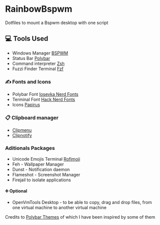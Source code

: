 # RainbowBspwm
Dotfiles to mount a Bspwm desktop with one script

## 💻 Tools Used
* Windows Manager [BSPWM](https://github.com/baskerville/bspwm) 
* Status Bar [Polybar](https://github.com/polybar/polybar)
* Command interpreter [Zsh]()
* Fuzzi Finder Terminal [Fzf](https://github.com/junegunn/fzf)

### ✍ Fonts and Icons
* Polybar Font [Iosevka Nerd Fonts](https://www.nerdfonts.com/)
* Terminal Font [Hack Nerd Fonts](https://www.nerdfonts.com/)
* Icons [Papirus](https://github.com/PapirusDevelopmentTeam/papirus-icon-theme)

### 📋 Clipboard manager 
* [Clipmenu](https://github.com/cdown/clipmenu)
* [Clipnotify](https://github.com/cdown/clipnotify)

### Aditionals Packages
* Unicode Emojis Terminal [Rofimoji](https://github.com/fdw/rofimoji)
* Feh - Wallpaper Manager
* Dunst - Notification daemon
* Flameshot - Screenshot Manager
* Firejail  to isolate applications

#### ➕ Optional
* OpenVmTools Desktop - to be able to copy, drag and drop files, from one virtual machine to another virtual machine

Credits to [Polybar Themes](https://github.com/adi1090x/polybar-themes) of which I have been inspired by some of them
